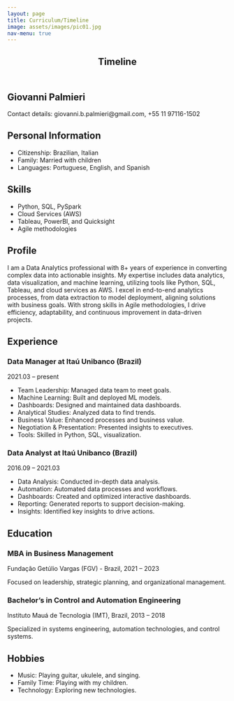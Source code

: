 ```yaml
---
layout: page
title: Curriculum/Timeline
image: assets/images/pic01.jpg
nav-menu: true
---
```


<!-- Main -->
<div id="main" class="alt">

<!-- One -->
<section id="one">
    <div class="inner">
        <header class="major">
            <h1>Timeline</h1>
        </header>

<!-- Content -->
<h2 id="content">Giovanni Palmieri</h2>

<p>Contact details: giovanni.b.palmieri@gmail.com, +55 11 97116-1502</p>

<h2 id="personal-information">Personal Information</h2>
<ul>
    <li>Citizenship: Brazilian, Italian</li>
    <li>Family: Married with children</li>
    <li>Languages: Portuguese, English, and Spanish</li>
</ul>

<h2 id="skills">Skills</h2>
<ul>
    <li>Python, SQL, PySpark</li>
    <li>Cloud Services (AWS)</li>
    <li>Tableau, PowerBI, and Quicksight</li>
    <li>Agile methodologies</li>
</ul>

<h2 id="profile">Profile</h2>
<p>I am a Data Analytics professional with 8+ years of experience in converting complex data into actionable insights. My expertise includes data analytics, data visualization, and machine learning, utilizing tools like Python, SQL, Tableau, and cloud services as AWS. I excel in end-to-end analytics processes, from data extraction to model deployment, aligning solutions with business goals. With strong skills in Agile methodologies, I drive efficiency, adaptability, and continuous improvement in data-driven projects.</p>

<h2 id="experience">Experience</h2>
<h3>Data Manager at Itaú Unibanco (Brazil)</h3>
<p>2021.03 – present</p>
<ul>
    <li>Team Leadership: Managed data team to meet goals.</li>
    <li>Machine Learning: Built and deployed ML models.</li>
    <li>Dashboards: Designed and maintained data dashboards.</li>
    <li>Analytical Studies: Analyzed data to find trends.</li>
    <li>Business Value: Enhanced processes and business value.</li>
    <li>Negotiation & Presentation: Presented insights to executives.</li>
    <li>Tools: Skilled in Python, SQL, visualization.</li>
</ul>

<h3>Data Analyst at Itaú Unibanco (Brazil)</h3>
<p>2016.09 – 2021.03</p>
<ul>
    <li>Data Analysis: Conducted in-depth data analysis.</li>
    <li>Automation: Automated data processes and workflows.</li>
    <li>Dashboards: Created and optimized interactive dashboards.</li>
    <li>Reporting: Generated reports to support decision-making.</li>
    <li>Insights: Identified key insights to drive actions.</li>
</ul>

<h2 id="education">Education</h2>
<h3>MBA in Business Management</h3>
<p>Fundação Getúlio Vargas (FGV) - Brazil, 2021 – 2023</p>
<p>Focused on leadership, strategic planning, and organizational management.</p>

<h3>Bachelor’s in Control and Automation Engineering</h3>
<p>Instituto Mauá de Tecnologia (IMT), Brazil, 2013 – 2018</p>
<p>Specialized in systems engineering, automation technologies, and control systems.</p>

<h2 id="hobbies">Hobbies</h2>
<ul>
    <li>Music: Playing guitar, ukulele, and singing.</li>
    <li>Family Time: Playing with my children.</li>
    <li>Technology: Exploring new technologies.</li>
</ul>

</div>
</section>

</div>
